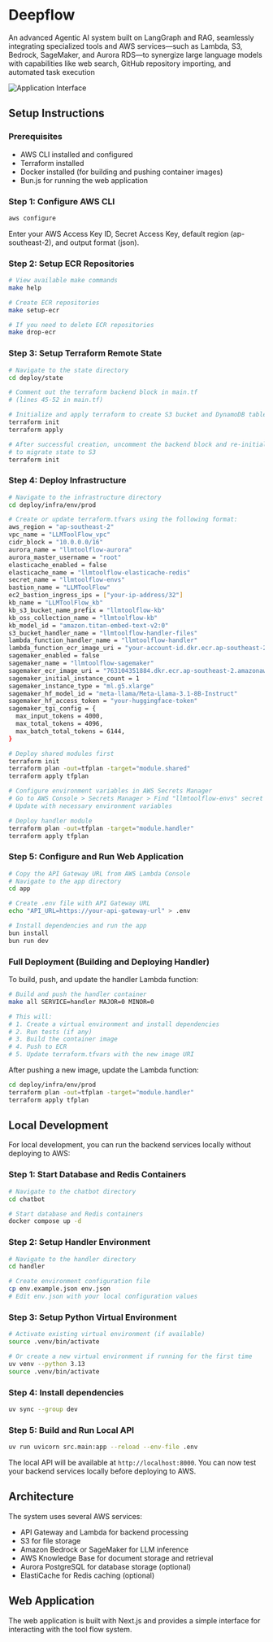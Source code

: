 # Deepflow

An advanced Agentic AI system built on LangGraph and RAG, seamlessly integrating specialized tools and
AWS services—such as Lambda, S3, Bedrock, SageMaker, and Aurora RDS—to synergize large language models with
capabilities like web search, GitHub repository importing, and automated task execution

![Application Interface](assets/sample.png)

## Setup Instructions

### Prerequisites

- AWS CLI installed and configured
- Terraform installed
- Docker installed (for building and pushing container images)
- Bun.js for running the web application

### Step 1: Configure AWS CLI

```bash
aws configure
```

Enter your AWS Access Key ID, Secret Access Key, default region (ap-southeast-2), and output format (json).

### Step 2: Setup ECR Repositories

```bash
# View available make commands
make help

# Create ECR repositories
make setup-ecr

# If you need to delete ECR repositories
make drop-ecr
```

### Step 3: Setup Terraform Remote State

```bash
# Navigate to the state directory
cd deploy/state

# Comment out the terraform backend block in main.tf
# (lines 45-52 in main.tf)

# Initialize and apply terraform to create S3 bucket and DynamoDB table for state
terraform init
terraform apply

# After successful creation, uncomment the backend block and re-initialize
# to migrate state to S3
terraform init
```

### Step 4: Deploy Infrastructure

```bash
# Navigate to the infrastructure directory
cd deploy/infra/env/prod

# Create or update terraform.tfvars using the following format:
aws_region = "ap-southeast-2"
vpc_name = "LLMToolFlow_vpc"
cidr_block = "10.0.0.0/16"
aurora_name = "llmtoolflow-aurora"
aurora_master_username = "root"
elasticache_enabled = false
elasticache_name = "llmtoolflow-elasticache-redis"
secret_name = "llmtoolflow-envs"
bastion_name = "LLMToolFlow"
ec2_bastion_ingress_ips = ["your-ip-address/32"]
kb_name = "LLMToolFlow_kb"
kb_s3_bucket_name_prefix = "llmtoolflow-kb"
kb_oss_collection_name = "llmtoolflow-kb"
kb_model_id = "amazon.titan-embed-text-v2:0"
s3_bucket_handler_name = "llmtoolflow-handler-files"
lambda_function_handler_name = "llmtoolflow-handler"
lambda_function_ecr_image_uri = "your-account-id.dkr.ecr.ap-southeast-2.amazonaws.com/llmtoolflow-prod-handler-ecr:0.0.6"
sagemaker_enabled = false
sagemaker_name = "llmtoolflow-sagemaker"
sagemaker_ecr_image_uri = "763104351884.dkr.ecr.ap-southeast-2.amazonaws.com/huggingface-pytorch-tgi-inference:2.6.0-tgi3.2.3-gpu-py311-cu124-ubuntu22.04-v2.0"
sagemaker_initial_instance_count = 1
sagemaker_instance_type = "ml.g5.xlarge"
sagemaker_hf_model_id = "meta-llama/Meta-Llama-3.1-8B-Instruct"
sagemaker_hf_access_token = "your-huggingface-token"
sagemaker_tgi_config = {
  max_input_tokens = 4000,
  max_total_tokens = 4096,
  max_batch_total_tokens = 6144,
}

# Deploy shared modules first
terraform init
terraform plan -out=tfplan -target="module.shared"
terraform apply tfplan

# Configure environment variables in AWS Secrets Manager
# Go to AWS Console > Secrets Manager > Find "llmtoolflow-envs" secret
# Update with necessary environment variables

# Deploy handler module
terraform plan -out=tfplan -target="module.handler"
terraform apply tfplan
```

### Step 5: Configure and Run Web Application

```bash
# Copy the API Gateway URL from AWS Lambda Console
# Navigate to the app directory
cd app

# Create .env file with API Gateway URL
echo "API_URL=https://your-api-gateway-url" > .env

# Install dependencies and run the app
bun install
bun run dev
```

### Full Deployment (Building and Deploying Handler)

To build, push, and update the handler Lambda function:

```bash
# Build and push the handler container
make all SERVICE=handler MAJOR=0 MINOR=0

# This will:
# 1. Create a virtual environment and install dependencies
# 2. Run tests (if any)
# 3. Build the container image
# 4. Push to ECR
# 5. Update terraform.tfvars with the new image URI
```

After pushing a new image, update the Lambda function:

```bash
cd deploy/infra/env/prod
terraform plan -out=tfplan -target="module.handler"
terraform apply tfplan
```

## Local Development

For local development, you can run the backend services locally without deploying to AWS:

### Step 1: Start Database and Redis Containers

```bash
# Navigate to the chatbot directory
cd chatbot

# Start database and Redis containers
docker compose up -d
```

### Step 2: Setup Handler Environment

```bash
# Navigate to the handler directory
cd handler

# Create environment configuration file
cp env.example.json env.json
# Edit env.json with your local configuration values
```

### Step 3: Setup Python Virtual Environment

```bash
# Activate existing virtual environment (if available)
source .venv/bin/activate

# Or create a new virtual environment if running for the first time
uv venv --python 3.13
source .venv/bin/activate
```

### Step 4: Install dependencies

```bash
uv sync --group dev
```

### Step 5: Build and Run Local API

```bash
uv run uvicorn src.main:app --reload --env-file .env
```

The local API will be available at `http://localhost:8000`. You can now test your backend services locally before deploying to AWS.

## Architecture

The system uses several AWS services:

- API Gateway and Lambda for backend processing
- S3 for file storage
- Amazon Bedrock or SageMaker for LLM inference
- AWS Knowledge Base for document storage and retrieval
- Aurora PostgreSQL for database storage (optional)
- ElastiCache for Redis caching (optional)

## Web Application

The web application is built with Next.js and provides a simple interface for interacting with the tool flow system.
